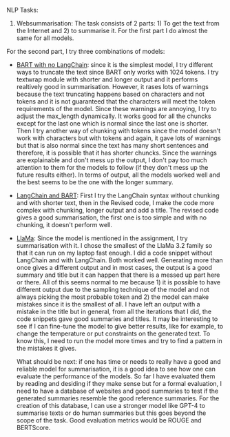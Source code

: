 NLP Tasks: 
1. Websummarisation:
The task consists of 2 parts: 1) To get the text from the Internet and 2) to summarise it. For the first part I do almost the same for all models.

For the second part, I try three combinations of models:

- [BART with no LangChain](https://github.com/galiakraicheva/nlp_tasks/blob/main/websummarisation/bart_websummarisation.ipynb): since it is the simplest model, I try different ways to truncate the text since BART only works with 1024 tokens. I try textwrap module with shorter and longer output and it performs realtively good in summarisation. However, it rases lots of warnings because the text truncating happens based on characters and not tokens and it is not guaranteed that the characters will meet the token requirements of the model. Since these warnings are annoying, I try to adjust the max_length dynamically. It works good for all the chuncks except for the last one which is normal since the last one is shorter. Then I try another way of chunking with tokens since the model doesn't work with characters but with tokens and again, it gave lots of warnings but that is also normal since the text has many short sentences and therefore, it is possible that it has shorter chuncks. Since the warnings are explainable and don't mess up the output, I don't pay too much attention to them for the models to follow (if they don't mess up the future results either). In terms of output, all the models worked well and the best seems to be the one with the longer summary.
- [LangChain and BART](https://github.com/galiakraicheva/nlp_tasks/blob/main/websummarisation/langchain_bart_summarisation.ipynb): First I try the LangChain syntax without chunking and with shorter text, then in the Revised code, I make the code more complex with chunking, longer output and add a title. The revised code gives a good summarisation, the first one is too simple and with no chunking, it doesn't perform well.
- [LlaMa](https://github.com/galiakraicheva/nlp_tasks/blob/main/websummarisation/llama_sumarisation.ipynb): Since the model is mentioned in the assignment, I try summarisation with it. I chose the smallest of the LlaMa 3.2 family so that it can run on my laptop fast enough. I did a code snippet without LangChain and with LangChain. Both worked well. Generating more than once gives a different output and in most cases, the output is a good summary and title but it can happen that there is a messed up part here or there. All of this seems normal to me because 1) it is possible to have different output due to the sampling technique of the model and not always picking the most probable token and 2) the model can make mistakes since it is the smallest of all. I have left an output with a mistake in the title but in general, from all the iterations that I did, the code snippets gave good summaries and titles. It may be interesting to see if I can fine-tune the model to give better results, like for example, to change the temperature or put constraints on the generated text. To know this, I need to run the model more times and try to find a pattern in the mistakes it gives. 

   What should be next: if one has time or needs to really have a good and reliable model for summarisation, it is a good idea to see how one can evaluate the performance of the models. So far I have evaluated them by reading and desiding if they make sense but for a formal evaluation, I need to have a database of websites and good summaries to test if the generated summaries resemble the good reference summaries. For the creation of this database, I can use a stronger model like GPT-4 to summarise texts or do human summaries but this goes beyond the scope of the task. Good evaluation metrics would be ROUGE and BERTScore. 
